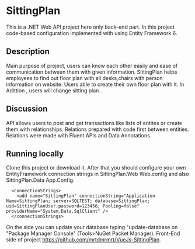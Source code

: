 # SittingPlan 

This is a .NET Web API project here only back-end part. In this project code-based configuration implemented with using Entity Framework 6. 

## Description 

Main purpose of project, users can know each other easily and ease of communication between them with given information. 
SittingPlan helps employees to find out floor plan with all desks,chairs with person information on website. Users able to 
create their own floor plan with it. In Adittion , users will change sitting plan .

## Discussion

API allows users to post and get transactions like lists of entites or create them with relationships. Relations prepared with code first between entities. Relations were made
with Fluent APIs and Data Annotations.

## Running locally

Clone this project or download it. After that you should configure your own EntityFramework connection strings in SittingPlan.Web
Web.config and also SittingPlan.Data App.Config. 

```
  <connectionStrings>
    <add name="SittingPlan" connectionString="Application Name=SittingPlan; server=SQLTEST; database=SittingPlan; uid=SittingPlanUser;password=123456; Pooling=false" providerName="System.Data.SqlClient" />
  </connectionStrings>

```

On the side you can update your database typing "update-database 
on "Package Manager Console" (Tools>NuGet Packet Manager). 
Front-End side of project https://github.com/mrtdmrmrt/VueJs-SittingPlan.


